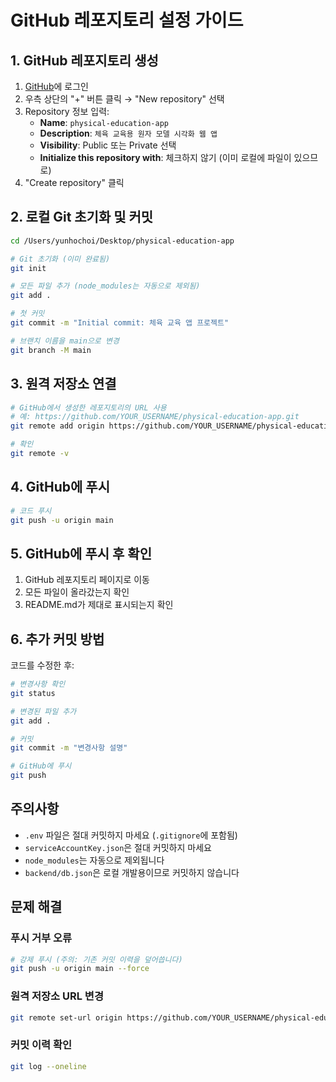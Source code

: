 # GitHub 레포지토리 설정 가이드

## 1. GitHub 레포지토리 생성

1. [GitHub](https://github.com)에 로그인
2. 우측 상단의 "+" 버튼 클릭 → "New repository" 선택
3. Repository 정보 입력:
   - **Name**: `physical-education-app`
   - **Description**: `체육 교육용 원자 모델 시각화 웹 앱`
   - **Visibility**: Public 또는 Private 선택
   - **Initialize this repository with**: 체크하지 않기 (이미 로컬에 파일이 있으므로)
4. "Create repository" 클릭

## 2. 로컬 Git 초기화 및 커밋

```bash
cd /Users/yunhochoi/Desktop/physical-education-app

# Git 초기화 (이미 완료됨)
git init

# 모든 파일 추가 (node_modules는 자동으로 제외됨)
git add .

# 첫 커밋
git commit -m "Initial commit: 체육 교육 앱 프로젝트"

# 브랜치 이름을 main으로 변경
git branch -M main
```

## 3. 원격 저장소 연결

```bash
# GitHub에서 생성한 레포지토리의 URL 사용
# 예: https://github.com/YOUR_USERNAME/physical-education-app.git
git remote add origin https://github.com/YOUR_USERNAME/physical-education-app.git

# 확인
git remote -v
```

## 4. GitHub에 푸시

```bash
# 코드 푸시
git push -u origin main
```

## 5. GitHub에 푸시 후 확인

1. GitHub 레포지토리 페이지로 이동
2. 모든 파일이 올라갔는지 확인
3. README.md가 제대로 표시되는지 확인

## 6. 추가 커밋 방법

코드를 수정한 후:

```bash
# 변경사항 확인
git status

# 변경된 파일 추가
git add .

# 커밋
git commit -m "변경사항 설명"

# GitHub에 푸시
git push
```

## 주의사항

- `.env` 파일은 절대 커밋하지 마세요 (`.gitignore`에 포함됨)
- `serviceAccountKey.json`은 절대 커밋하지 마세요
- `node_modules`는 자동으로 제외됩니다
- `backend/db.json`은 로컬 개발용이므로 커밋하지 않습니다

## 문제 해결

### 푸시 거부 오류
```bash
# 강제 푸시 (주의: 기존 커밋 이력을 덮어씁니다)
git push -u origin main --force
```

### 원격 저장소 URL 변경
```bash
git remote set-url origin https://github.com/YOUR_USERNAME/physical-education-app.git
```

### 커밋 이력 확인
```bash
git log --oneline
```


